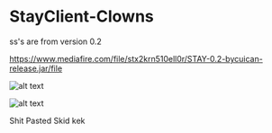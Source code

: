 # StayClient-Clowns
ss's are from version 0.2 

https://www.mediafire.com/file/stx2krn510ell0r/STAY-0.2-bycuican-release.jar/file

![alt text](https://wms.is-a-cool-femboy.xyz/5zb95elsI.png) 

![alt text](https://cdn.discordapp.com/attachments/983772201452970035/986735768225599578/unknown.png) 

Shit Pasted Skid kek
